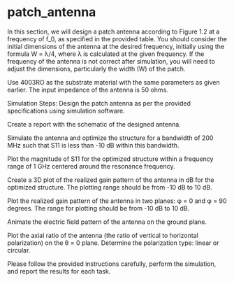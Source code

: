 # patch_antenna

In this section, we will design a patch antenna according to Figure 1.2 at a frequency of f_0, as specified in the provided table. You should consider the initial dimensions of the antenna at the desired frequency, initially using the formula W = λ/4, where λ is calculated at the given frequency. If the frequency of the antenna is not correct after simulation, you will need to adjust the dimensions, particularly the width (W) of the patch.

Use 4003RO as the substrate material with the same parameters as given earlier. The input impedance of the antenna is 50 ohms.

Simulation Steps:
Design the patch antenna as per the provided specifications using simulation software.

Create a report with the schematic of the designed antenna.

Simulate the antenna and optimize the structure for a bandwidth of 200 MHz such that S11 is less than -10 dB within this bandwidth.

Plot the magnitude of S11 for the optimized structure within a frequency range of 1 GHz centered around the resonance frequency.

Create a 3D plot of the realized gain pattern of the antenna in dB for the optimized structure. The plotting range should be from -10 dB to 10 dB.

Plot the realized gain pattern of the antenna in two planes: φ = 0 and φ = 90 degrees. The range for plotting should be from -10 dB to 10 dB.

Animate the electric field pattern of the antenna on the ground plane.

Plot the axial ratio of the antenna (the ratio of vertical to horizontal polarization) on the θ = 0 plane. Determine the polarization type: linear or circular.

Please follow the provided instructions carefully, perform the simulation, and report the results for each task.
